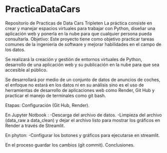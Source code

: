 # PracticaDataCars
Repositorio de Practicas de Data Cars Tripleten 
La práctica consiste en crear y manejar espacios virtuales para trabajar con Python, diseñar una aplicación web y ponerla en la nube para que cualquier persona pueda consultarla.
Objetivo:
Este proyecto tiene como objetivo practicar tareas comunes de la ingeniería de software y mejorar habilidades en el campo de los datos.

Se realizará la creación y gestión de entornos virtuales de Python, desarrollo de una aplicación web y su publicación en la nube para que sea accesible al público.

Se desarrollará por medio de un conjunto de datos de anuncios de coches, el enfoque no estará en los datos ni en su análisis sino es el uso de herramientas de desarrollo de aplicaciones web como Render, Git Hub y practicar el manejo de terminales como git bash.

Etapas:
Configuración (Git Hub, Render).

En Jupyter Notbook :
-Descarga del archivo de datos.
-Limpieza del archivo  (data_raw a data_clean) y dejar el archivo listo para mostrar los gráficos en Render a través de Streamlit.

En phyton:
-Configurar los botones y gráficos para ejecutarse en streamlit.

En el proceso guardar los cambios (git commit).
Conclusiones.